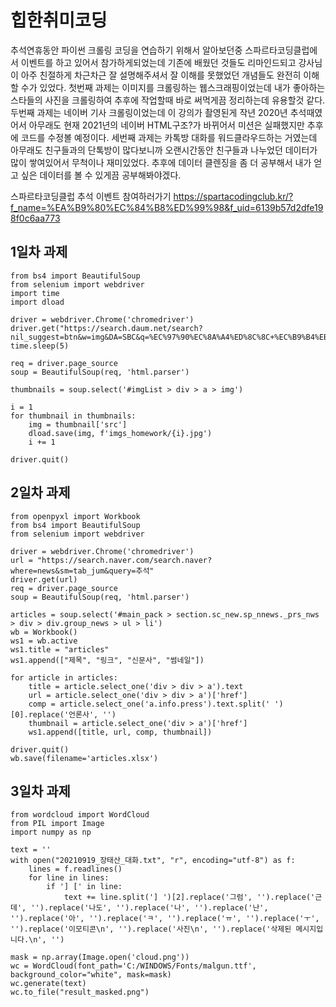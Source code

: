 # 힙한취미코딩
추석연휴동안 파이썬 크롤링 코딩을 연습하기 위해서 알아보던중
스파르타코딩클럽에서 이벤트를 하고 있어서 참가하게되었는데
기존에 배웠던 것들도 리마인드되고
강사님이 아주 친절하게 차근차근 잘 설명해주셔서
잘 이해를 못했었던 개념들도 완전히 이해할 수가 있었다.
첫번째 과제는 이미지를 크롤링하는 웹스크래핑이었는데
내가 좋아하는 스타들의 사진을 크롤링하여
추후에 작업할때 바로 써먹게끔 정리하는데 유용할것 같다.
두번째 과제는 네이버 기사 크롤링이었는데
이 강의가 촬영된게 작년 2020년 추석때였어서
아무래도 현재 2021년의 네이버 HTML구조?가 바뀌어서
미션은 실패했지만 추후에 코드를 수정볼 예정이다.
세번째 과제는 카톡방 대화를 워드클라우드하는 거였는데
아무래도 친구들과의 단톡방이 많다보니까
오랜시간동안 친구들과 나누었던 데이터가 많이 쌓여있어서
무척이나 재미있었다.
추후에 데이터 클렌징을 좀 더 공부해서
내가 얻고 싶은 데이터를 볼 수 있게끔 공부해봐야겠다.

스파르타코딩클럽 추석 이벤트 참여하러가기
https://spartacodingclub.kr/?f_name=%EA%B9%80%EC%84%B8%ED%99%98&f_uid=6139b57d2dfe198f0c6aa773

## 1일차 과제

    from bs4 import BeautifulSoup
    from selenium import webdriver
    import time
    import dload

    driver = webdriver.Chrome('chromedriver')
    driver.get("https://search.daum.net/search?nil_suggest=btn&w=img&DA=SBC&q=%EC%97%90%EC%8A%A4%ED%8C%8C+%EC%B9%B4%EB%A6%AC%EB%82%98")
    time.sleep(5)

    req = driver.page_source
    soup = BeautifulSoup(req, 'html.parser')

    thumbnails = soup.select('#imgList > div > a > img')

    i = 1
    for thumbnail in thumbnails:
        img = thumbnail['src']
        dload.save(img, f'imgs_homework/{i}.jpg')
        i += 1

    driver.quit()

## 2일차 과제

    from openpyxl import Workbook
    from bs4 import BeautifulSoup
    from selenium import webdriver

    driver = webdriver.Chrome('chromedriver')
    url = "https://search.naver.com/search.naver?where=news&sm=tab_jum&query=추석"
    driver.get(url)
    req = driver.page_source
    soup = BeautifulSoup(req, 'html.parser')

    articles = soup.select('#main_pack > section.sc_new.sp_nnews._prs_nws > div > div.group_news > ul > li')
    wb = Workbook()
    ws1 = wb.active
    ws1.title = "articles"
    ws1.append(["제목", "링크", "신문사", "썸네일"])

    for article in articles:
        title = article.select_one('div > div > a').text
        url = article.select_one('div > div > a')['href']
        comp = article.select_one('a.info.press').text.split(' ')[0].replace('언론사', '')
        thumbnail = article.select_one('div > a')['href']
        ws1.append([title, url, comp, thumbnail])

    driver.quit()
    wb.save(filename='articles.xlsx')



## 3일차 과제

    from wordcloud import WordCloud
    from PIL import Image
    import numpy as np

    text = ''
    with open("20210919_장태산_대화.txt", "r", encoding="utf-8") as f:
        lines = f.readlines()
        for line in lines:
            if '] [' in line:
                text += line.split('] ')[2].replace('그럼', '').replace('근데', '').replace('나도', '').replace('나', '').replace('난', '').replace('아', '').replace('ㅋ', '').replace('ㅠ', '').replace('ㅜ', '').replace('이모티콘\n', '').replace('사진\n', '').replace('삭제된 메시지입니다.\n', '')

    mask = np.array(Image.open('cloud.png'))
    wc = WordCloud(font_path='C:/WINDOWS/Fonts/malgun.ttf', background_color="white", mask=mask)
    wc.generate(text)
    wc.to_file("result_masked.png")
